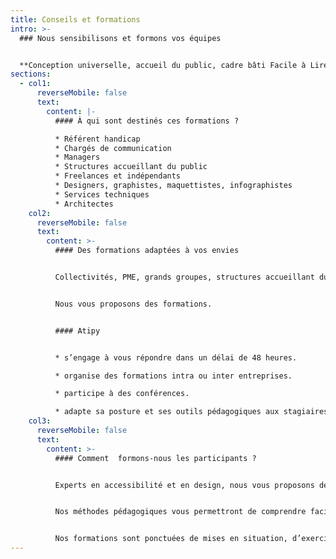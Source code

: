 ```yaml
---
title: Conseils et formations
intro: >-
  ### Nous sensibilisons et formons vos équipes


  **Conception universelle, accueil du public, cadre bâti Facile à Lire et à Comprendre, signalétique accessible… Découvrez nos thématiques et nos formats.**
sections:
  - col1:
      reverseMobile: false
      text:
        content: |-
          #### À qui sont destinés ces formations ?

          * Référent handicap
          * Chargés de communication
          * Managers
          * Structures accueillant du public
          * Freelances et indépendants 
          * Designers, graphistes, maquettistes, infographistes
          * Services techniques
          * A﻿rchitectes
    col2:
      reverseMobile: false
      text:
        content: >-
          #### Des formations adaptées à vos envies


          Collectivités, PME, grands groupes, structures accueillant du public dans le secteur culturel ou médical, vous souhaitez améliorer l'accessibilités de vos services, de vos bâtiments ?


          Nous vous proposons des formations.


          #### A﻿tipy


          * s’engage à vous répondre dans un délai de 48 heures.

          * organise des formations intra ou inter entreprises.

          * p﻿articipe à des conférences.

          * adapte sa posture et ses outils pédagogiques aux stagiaires en situation de handicap.
    col3:
      reverseMobile: false
      text:
        content: >-
          #### Comment  formons-nous les participants ?


          Experts en accessibilité et en design, nous vous proposons des sensibilisations et ateliers sur les thèmes de la conception universelle, de l’accessibilité et du handicap, et visant à rendre votre communication, vos services ou vos équipements accessibles au plus grand nombre, tant sur le fond que sur la forme.


          Nos méthodes pédagogiques vous permettront de comprendre facilement et d’apprendre avec plaisir.


          Nos formations sont ponctuées de mises en situation, d’exercices ludiques, d’exemples et d’études de cas.
---
```

